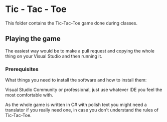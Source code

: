 # Tic - Tac - Toe

This folder contains the Tic-Tac-Toe game done during classes.

## Playing the game

The easiest way would be to make a pull request and copying the whole thing on your Visual Studio and then running it.

### Prerequisites

What things you need to install the software and how to install them:

Visual Studio Community or professional, just use whatever IDE you feel the most comfortable with. 

As the whole game is written in C# with polish text you might need a translator if you really need one, in case you don't understand the rules of Tic-Tac-Toe.
